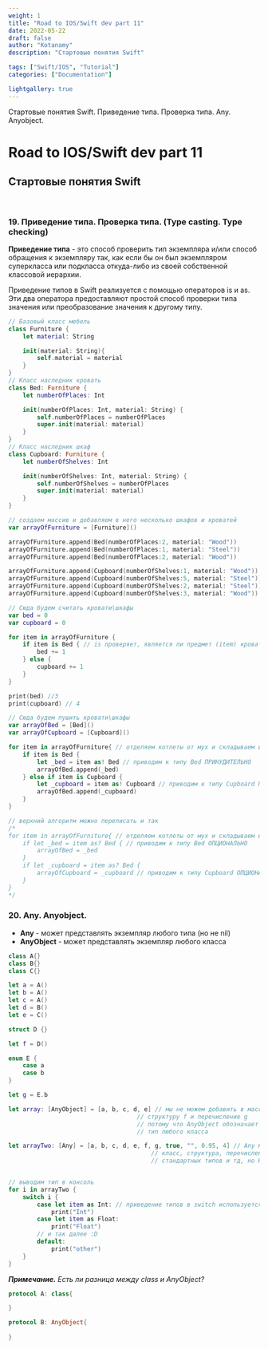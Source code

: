 ```yaml
---
weight: 1
title: "Road to IOS/Swift dev part 11"
date: 2022-05-22
draft: false
author: "Kotanamy"
description: "Стартовые понятия Swift"

tags: ["Swift/IOS", "Tutorial"]
categories: ["Documentation"]

lightgallery: true
---
```


Стартовые понятия Swift. Приведение типа. Проверка типа. Any. Anyobject.

<!--more-->

# Road to IOS/Swift dev part 11
## **Стартовые понятия Swift**

<br>

### 19.  Приведение типа. Проверка типа. (Type casting. Type checking)

**Приведение типа** - это способ проверить тип экземпляра и/или способ обращения к экземпляру так, как если бы он был экземпляром суперкласса или подкласса откуда-либо из своей собственной классовой иерархии.

Приведение типов в Swift реализуется с помощью операторов is и as. Эти два оператора предоставляют простой способ проверки типа значения или преобразование значения к другому типу.

```Swift
// Базовый класс мебель
class Furniture {
    let material: String

    init(material: String){
        self.material = material
    }
}
// Класс наследник кровать
class Bed: Furniture {
    let numberOfPlaces: Int

    init(numberOfPlaces: Int, material: String) {
        self.numberOfPlaces = numberOfPlaces
        super.init(material: material)
    }
}
// Класс наследник шкаф
class Cupboard: Furniture {
    let numberOfShelves: Int

    init(numberOfShelves: Int, material: String) {
        self.numberOfShelves = numberOfPlaces
        super.init(material: material)
    }
}

// создаем массив и добавляем в него несколько шкафов и кроватей
var arrayOfFurniture = [Furniture]()

arrayOfFurniture.append(Bed(numberOfPlaces:2, material: "Wood"))
arrayOfFurniture.append(Bed(numberOfPlaces:1, material: "Steel"))
arrayOfFurniture.append(Bed(numberOfPlaces:2, material: "Wood"))

arrayOfFurniture.append(Cupboard(numberOfShelves:1, material: "Wood"))
arrayOfFurniture.append(Cupboard(numberOfShelves:5, material: "Steel"))
arrayOfFurniture.append(Cupboard(numberOfShelves:2, material: "Steel"))
arrayOfFurniture.append(Cupboard(numberOfShelves:3, material: "Wood"))

// Сюда будем считать кровати\шкафы
var bed = 0
var cupboard = 0

for item in arrayOfFurniture {
    if item is Bed { // is проверяет, является ли предмет (item) кроватью (bed)
        bed += 1
    } else {
        cupboard += 1
    }
}

print(bed) //3
print(cupboard) // 4

// Сюда будем пушить кровати\шкафы
var arrayOfBed = [Bed]()
var arrayOfCupboard = [Cupboard]()

for item in arrayOfFurniture{ // отделяем котлеты от мух и складываем их по разным коробкам
    if item is Bed {
        let _bed = item as! Bed // приводим к типу Bed ПРИНУДИТЕЛЬНО
        arrayOfBed.append(_bed)
    } else if item is Cupboard {
        let _cupboard = item as! Cupboard // приводим к типу Cupboard ПРИНУДИТЕЛЬНО
        arrayOfBed.append(_cupboard)
    }
}

// верхний алгоритм можно переписать и так
/*
for item in arrayOfFurniture{ // отделяем котлеты от мух и складываем их по разным коробкам
    if let _bed = item as? Bed { // приводим к типу Bed ОПЦИОНАЛЬНО
        arrayOfBed = _bed
    }
    if let _cupboard = item as? Bed {
        arrayOfCupboard = _cupboard // приводим к типу Cupboard ОПЦИОНАЛЬНО
    }
}
*/
```

### 20. Any. Anyobject.

- **Any** - может представлять экземпляр любого типа (но не nil)
- **AnyObject** - может представлять экземпляр любого класса

```Swift
class A{}
class B{}
class C{}

let a = A()
let b = A()
let c = A()
let d = B()
let e = C()

struct D {}

let f = D()

enum E {
    case a
    case b
}

let g = E.b

let array: [AnyObject] = [a, b, c, d, e] // мы не можем добавить в массив
                                    // структуру f и перечисление g
                                    // потому что AnyObject обозначает
                                    // тип любого класса

let arrayTwo: [Any] = [a, b, c, d, e, f, g, true, "", 0.95, 4] // Any может содержать значение типа
                                        // класс, структура, перечисление,
                                        // стандартных типов и тд, но НЕ может содержать nil


// выводим тип в консоль
for i in arrayTwo {
    switch i {
        case let item as Int: // приведение типов в switch используется без ? или !
            print("Int")
        case let item as Float:
            print("Float")
        // и так далее :D
        default:
            print("other")
    }
}
```

_**Примечание.** Есть ли разница между class и AnyObject?_

```Swift
protocol A: class{

}

protocol B: AnyObject{
    
}
```